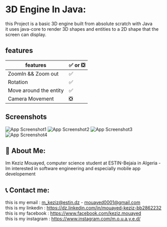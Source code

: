 # 3D Engine In Java:

this Project is a basic 3D engine built from absolute scratch with Java  
it uses java-core to render 3D shapes and entities to a 2D shape that the screen can display.

## features

| features               | ✅ or ❎ |
| ---------------------- | -------- |
| ZoomIn && Zoom out     | ✅       |
| Rotation               | ✅       |
| Move around the entity | ✅       |
| Camera Movement        | ❎       |

## Screenshots

![App Screenshot1](https://i.ibb.co/MsSCQkK/Capture-d-cran-2022-02-16-211442.png)
![App Screenshot2](https://i.ibb.co/fHqJK76/Capture-d-cran-2022-02-16-211420.png)
![App Screenshot3](https://i.ibb.co/DKHJRKR/Capture.png)
![App Screenshot4](https://i.ibb.co/jRcbFzJ/C1apture.png)

## 🚀 About Me:

Im Keziz Mouayed, computer science student at ESTIN-Bejaia in Algeria - Im interested in software engineering and especially mobile app developement

## 📞 Contact me:

this is my email : m_keziz@estin.dz - mouayed0001@gmail.com  
this is my linkedin : https://dz.linkedin.com/in/mouayed-keziz-bb2862232  
this is my facebook : https://www.facebook.com/keziz.mouayed  
this is my instagram : https://www.instagram.com/m.o.u.a.y.e.d/
